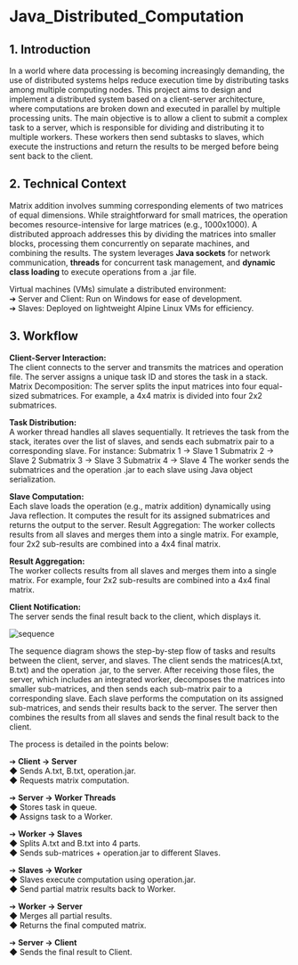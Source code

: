 # Java_Distributed_Computation
## 1. Introduction
In a world where data processing is becoming increasingly demanding, the use of distributed systems helps reduce execution time by distributing tasks among multiple computing nodes. This project aims to design and implement a distributed system based on a client-server architecture, where computations are broken down and executed in parallel by multiple processing units. The main objective is to allow a client to submit a complex task to a server, which is responsible for dividing and distributing it to multiple workers. These workers then send subtasks to slaves, which execute the instructions and return the results to be merged before being sent back to the client.

## 2. Technical Context
Matrix addition involves summing corresponding elements of two matrices of equal dimensions. While straightforward for small matrices, the operation becomes resource-intensive for large matrices (e.g., 1000x1000). A distributed approach addresses this by dividing the matrices into smaller blocks, processing them concurrently on separate machines, and combining the results.
The system leverages **Java sockets** for network communication, **threads** for concurrent task management, and **dynamic class loading** to execute operations from a .jar file.

Virtual machines (VMs) simulate a distributed environment:  
➔ Server and Client: Run on Windows for ease of development.  
➔ Slaves: Deployed on lightweight Alpine Linux VMs for efficiency.

## 3. Workflow
**Client-Server Interaction:**  
The client connects to the server and transmits the matrices and operation file. The server assigns a unique task ID and stores the task in a stack.
Matrix Decomposition:
The server splits the input matrices into four equal-sized submatrices. For example, a 4x4 matrix is divided into four 2x2 submatrices.

**Task Distribution:**  
A worker thread handles all slaves sequentially. It retrieves the task from the stack, iterates over the list of slaves, and sends each submatrix pair to a corresponding slave. 
For instance:
Submatrix 1 → Slave 1
Submatrix 2 → Slave 2
Submatrix 3 → Slave 3
Submatrix 4 → Slave 4
The worker sends the submatrices and the operation .jar to each slave using Java object serialization.

**Slave Computation:**  
Each slave loads the operation (e.g., matrix addition) dynamically using Java reflection. It computes the result for its assigned submatrices and returns the output to the server.
Result Aggregation:
The worker collects results from all slaves and merges them into a single matrix. For example, four 2x2 sub-results are combined into a 4x4 final matrix.

**Result Aggregation:**  
The worker collects results from all slaves and merges them into a single matrix. For example, four 2x2 sub-results are combined into a 4x4 final matrix.

**Client Notification:**  
The server sends the final result back to the client, which displays it.

![sequence](https://github.com/user-attachments/assets/ec43290b-4fb9-4d15-96f6-3520306d7206)

The sequence diagram shows the step-by-step flow of tasks and results between the client, server, and slaves.
The client sends the matrices(A.txt, B.txt) and the operation .jar, to the server.
After receiving those files, the server, which includes an integrated worker, decomposes the matrices into smaller sub-matrices, and then sends each sub-matrix pair to a corresponding slave.
Each slave performs the computation on its assigned sub-matrices, and sends their results back to the server. The server then combines the results from all slaves and sends the final result back to the client.

The process is detailed in the points below: 

➔ **Client → Server**  
◆ Sends A.txt, B.txt, operation.jar.  
◆ Requests matrix computation.

➔ **Server → Worker Threads**  
◆ Stores task in queue.  
◆ Assigns task to a Worker.

➔ **Worker → Slaves**  
◆ Splits A.txt and B.txt into 4 parts.  
◆ Sends sub-matrices + operation.jar to different Slaves.

➔ **Slaves → Worker**  
◆ Slaves execute computation using operation.jar.  
◆ Send partial matrix results back to Worker.

➔ **Worker → Server**  
◆ Merges all partial results.  
◆ Returns the final computed matrix.

➔ **Server → Client**  
◆ Sends the final result to Client.
